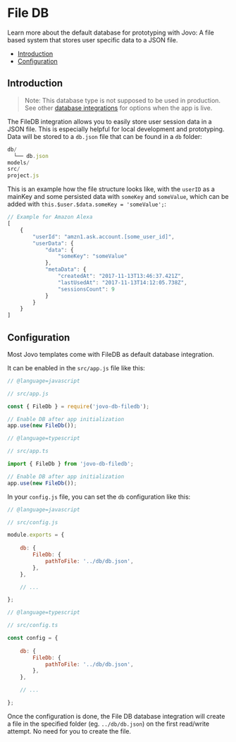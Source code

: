 # File DB

Learn more about the default database for prototyping with Jovo: A file based system that stores user specific data to a JSON file.

* [Introduction](#introduction)
* [Configuration](#configuration)


## Introduction

> Note: This database type is not supposed to be used in production. See other [database integrations](./README.md '../') for options when the app is live. 

The FileDB integration allows you to easily store user session data in a JSON file. This is especially helpful for local development and prototyping. Data will be stored to a `db.json` file that can be found in a `db` folder:

```javascript
db/
  └── db.json
models/
src/
project.js
```

This is an example how the file structure looks like, with the `userID` as a mainKey and some persisted data with `someKey` and `someValue`, which can be added with `this.$user.$data.someKey = 'someValue';`:

```js
// Example for Amazon Alexa
[
	{
		"userId": "amzn1.ask.account.[some_user_id]",
		"userData": {
			"data": {
				"someKey": "someValue"
			},
			"metaData": {
				"createdAt": "2017-11-13T13:46:37.421Z",
				"lastUsedAt": "2017-11-13T14:12:05.738Z",
				"sessionsCount": 9
			}
		}
	}
]
```

## Configuration

Most Jovo templates come with FileDB as default database integration.

It can be enabled in the `src/app.js` file like this:

```javascript
// @language=javascript

// src/app.js

const { FileDb } = require('jovo-db-filedb');

// Enable DB after app initialization
app.use(new FileDb());

// @language=typescript

// src/app.ts

import { FileDb } from 'jovo-db-filedb';

// Enable DB after app initialization
app.use(new FileDb());
```

In your `config.js` file, you can set the `db` configuration like this:

```javascript
// @language=javascript

// src/config.js

module.exports = {
    
    db: {
		FileDb: {
			pathToFile: '../db/db.json',
		},
	},

    // ...

};

// @language=typescript

// src/config.ts

const config = {
    
    db: {
		FileDb: {
			pathToFile: '../db/db.json',
		},
	},

    // ...

};
```


Once the configuration is done, the File DB database integration will create a file in the specified folder (eg. `../db/db.json`) on the first read/write attempt. No need for you to create the file.





<!--[metadata]: {"description": "Learn how to store user specific data to a file-based database with the Jovo Framework",
"route": "databases/file-db" }-->
